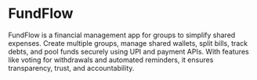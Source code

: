 # FundFlow
FundFlow is a financial management app for groups to simplify shared expenses. Create multiple groups, manage shared wallets, split bills, track debts, and pool funds securely using UPI and payment APIs. With features like voting for withdrawals and automated reminders, it ensures transparency, trust, and accountability.

